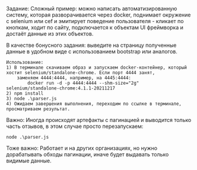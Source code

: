 Задание:
Сложный пример: можно написать автоматизированную систему, которая разворачивается через docker,
поднимает окружение с selenium или cef и эмитирует поведение пользователя - кликает по кнопкам, ходит по сайту,
подключается к объектам UI фреймворка и достаёт данные из этих объектов.

В качестве бонусного задания: выведите на страницу полученные данные в удобном виде с использованием bootstrap
 или аналогов.

    Использование:
    1) В терминале скачиваем образ и запускаем docker-контейнер, который хостит selenium/standalone-chrome. Если порт 4444 занят,
        заменяем 4444:4444, например, на 4445:4444:
            docker run -d -p 4444:4444 --shm-size="2g" selenium/standalone-chrome:4.1.1-20211217
    2) npm install
    3) node .\parser.js
    4) Ожидаем завершения выполнения, переходим по ссылке в терминале, просматриваем результат.

Важно: Иногда происходят артефакты с пагинацией и выводится только часть отзывов, в этом случае просто перезапускаем:
    
    node .\parser.js

Тоже важно: Работает и на других организациях, но нужно дорабатывать обходы пагинации, иначе будет выдавать только видимые данные.